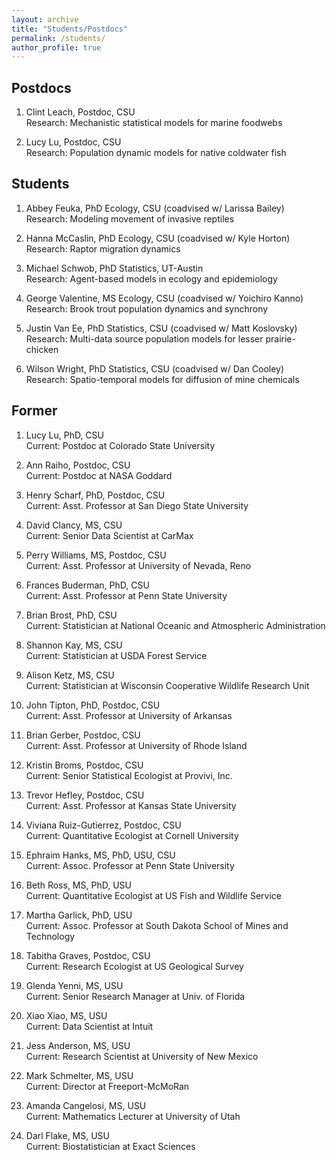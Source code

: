 ```yaml
---
layout: archive
title: "Students/Postdocs"
permalink: /students/
author_profile: true
---
```


Postdocs
------

1. Clint Leach, Postdoc, CSU  
Research:  Mechanistic statistical models for marine foodwebs

1. Lucy Lu, Postdoc, CSU  
Research:  Population dynamic models for native coldwater fish

Students
------

1. Abbey Feuka, PhD Ecology, CSU (coadvised w/ Larissa Bailey)  
Research:  Modeling movement of invasive reptiles 

1. Hanna McCaslin, PhD Ecology, CSU (coadvised w/ Kyle Horton)  
Research:  Raptor migration dynamics  

1. Michael Schwob, PhD Statistics, UT-Austin   
Research:  Agent-based models in ecology and epidemiology 

1. George Valentine, MS Ecology, CSU (coadvised w/ Yoichiro Kanno)  
Research:  Brook trout population dynamics and synchrony  

1. Justin Van Ee, PhD Statistics, CSU (coadvised w/ Matt Koslovsky)  
Research:  Multi-data source population models for lesser prairie-chicken 

1. Wilson Wright, PhD Statistics, CSU (coadvised w/ Dan Cooley)  
Research:  Spatio-temporal models for diffusion of mine chemicals 

Former
------

1. Lucy Lu, PhD, CSU   
Current:  Postdoc at Colorado State University 

1. Ann Raiho, Postdoc, CSU  
Current:  Postdoc at NASA Goddard 

1. Henry Scharf, PhD, Postdoc, CSU  
Current:  Asst. Professor at San Diego State University 

1. David Clancy, MS, CSU  
Current:  Senior Data Scientist at CarMax 

1. Perry Williams, MS, Postdoc, CSU  
Current:  Asst. Professor at University of Nevada, Reno

1. Frances Buderman, PhD, CSU  
Current:  Asst. Professor at Penn State University

1. Brian Brost, PhD, CSU  
Current:  Statistician at National Oceanic and Atmospheric Administration 

1. Shannon Kay, MS, CSU  
Current:  Statistician at USDA Forest Service 

1. Alison Ketz, MS, CSU  
Current:  Statistician at Wisconsin Cooperative Wildlife Research Unit 

1. John Tipton, PhD, Postdoc, CSU  
Current:  Asst. Professor at University of Arkansas 

1. Brian Gerber, Postdoc, CSU  
Current:  Asst. Professor at University of Rhode Island 

1. Kristin Broms, Postdoc, CSU  
Current:  Senior Statistical Ecologist at Provivi, Inc.

1. Trevor Hefley, Postdoc, CSU  
Current:  Asst. Professor at Kansas State University 

1. Viviana Ruiz-Gutierrez, Postdoc, CSU  
Current:  Quantitative Ecologist at Cornell University 

1. Ephraim Hanks, MS, PhD, USU, CSU  
Current:  Assoc. Professor at Penn State University 

1. Beth Ross, MS, PhD, USU  
Current: Quantitative Ecologist at US Fish and Wildlife Service 

1. Martha Garlick, PhD, USU  
Current:  Assoc. Professor at South Dakota School of Mines and Technology 

1. Tabitha Graves, Postdoc, CSU  
Current: Research Ecologist at US Geological Survey 

1. Glenda Yenni, MS, USU  
Current: Senior Research Manager at Univ. of Florida 

1. Xiao Xiao, MS, USU  
Current: Data Scientist at Intuit

1. Jess Anderson, MS, USU  
Current:  Research Scientist at University of New Mexico 

1. Mark Schmelter, MS, USU  
Current: Director at Freeport-McMoRan 

1. Amanda Cangelosi, MS, USU  
Current: Mathematics Lecturer at University of Utah 

1. Darl Flake, MS, USU  
Current: Biostatistician at Exact Sciences 

